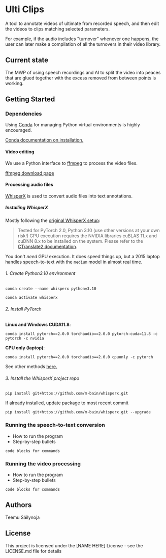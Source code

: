 # Ulti Clips

A tool to annotate videos of ultimate from recorded speech, and then
edit the videos to clips matching selected parameters.

For example, if the audio includes "turnover" whenever one happens, the user can later make a compilation of all the turnovers in their video library.

## Current state
The MWP of using speech recordings and AI to split the video into peaces that are glued together with the excess removed from between points is working.

## Getting Started

### Dependencies

Using [Conda](https://docs.conda.io/en/latest/) for managing Python virtual environments is highly encouraged.

[Conda documentation on installation.](https://conda.io/projects/conda/en/latest/user-guide/install/index.html)

#### Video editing

We use a Python interface to [ffmpeg](https://ffmpeg.org/download.html) to process the video files.

[ffmpeg download page](https://ffmpeg.org/download.html)

#### Processing audio files

[WhisperX](https://github.com/m-bain/whisperX) is used to convert audio files into text annotations.

##### Installing WhisperX

Mostly following the [original WhisperX setup](https://github.com/m-bain/whisperX?tab=readme-ov-file#setup-%EF%B8%8F):

> Tested for PyTorch 2.0, Python 3.10 (use other versions at your own risk!)
> GPU execution requires the NVIDIA libraries cuBLAS 11.x and cuDNN 8.x to be installed on the system. Please refer to the [CTranslate2 documentation](https://opennmt.net/CTranslate2/installation.html).

You don't *need* GPU execution. It does speed things up, but a 2015 laptop handles speech-to-text with the `medium` model in almost real time.

###### 1. Create Python3.10 environment

```shell
conda create --name whisperx python=3.10
```

```shell
conda activate whisperx
```

###### 2. Install PyTorch

**Linux and Windows CUDA11.8**:

```shell
conda install pytorch==2.0.0 torchaudio==2.0.0 pytorch-cuda=11.8 -c pytorch -c nvidia
```

**CPU only (laptop)**:

```shell
conda install pytorch==2.0.0 torchaudio==2.0.0 cpuonly -c pytorch
```

See other methods [here.](https://pytorch.org/get-started/previous-versions/#v200)

###### 3. Install the WhisperX project repo

```shell
pip install git+https://github.com/m-bain/whisperx.git
```

If already installed, update package to most recent commit

```shell
pip install git+https://github.com/m-bain/whisperx.git --upgrade
```

### Running the speech-to-text conversion

* How to run the program
* Step-by-step bullets

```
code blocks for commands
```

### Running the video processing

* How to run the program
* Step-by-step bullets

```
code blocks for commands
```
<!---
## Help

Any advise for common problems or issues.
```
command to run if program contains helper info
```
-->

## Authors

Teemu Säilynoja

## License

This project is licensed under the [NAME HERE] License - see the LICENSE.md file for details
<!---
## Acknowledgments

Inspiration, code snippets, etc.
* [awesome-readme](https://github.com/matiassingers/awesome-readme)
* [PurpleBooth](https://gist.github.com/PurpleBooth/109311bb0361f32d87a2)
* [dbader](https://github.com/dbader/readme-template)
* [zenorocha](https://gist.github.com/zenorocha/4526327)
* [fvcproductions](https://gist.github.com/fvcproductions/1bfc2d4aecb01a834b46)
--->

